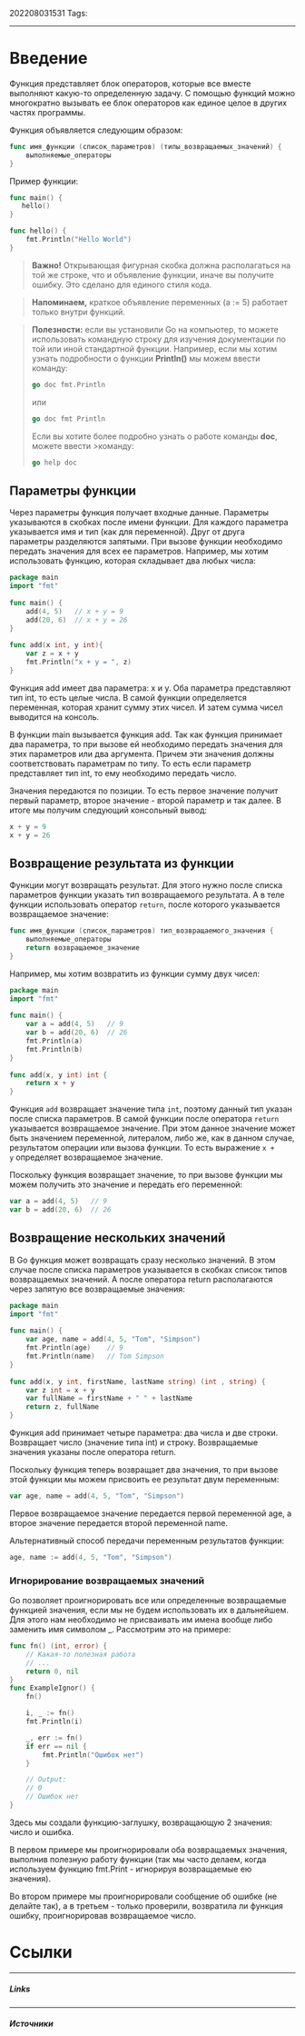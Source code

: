 202208031531
Tags:
___
# Введение


Функция представляет блок операторов, которые все вместе выполняют какую-то определенную задачу. С помощью функций можно многократно вызывать ее блок операторов как единое целое в других частях программы.

Функция объявляется следующим образом:
```go
func имя_функции (список_параметров) (типы_возвращаемых_значений) {
    выполняемые_операторы
}
```

Пример функции:
```go
func main() {
   hello()
}

func hello() {
    fmt.Println("Hello World")
}
```

>**Важно!** Открывающая фигурная скобка должна располагаться на той же строке, что и объявление функции, иначе вы получите ошибку. Это сделано для единого стиля кода.

>**Напоминаем,** краткое объявление переменных (a := 5) работает только внутри функций.

>**Полезности:** если вы установили Go на компьютер, то можете использовать командную строку для изучения документации по той или иной стандартной функции. Например, если мы хотим узнать подробности о функции **Println()** мы можем ввести команду:
>```go
>go doc fmt.Println
>```
>или
>```go
>go doc fmt Println
>```
>Если вы хотите более подробно узнать о работе команды **doc**, можете ввести >команду:
>```go
>go help doc
>```


## Параметры функции
Через параметры функция получает входные данные. Параметры указываются в скобках после имени функции. Для каждого параметра указывается имя и тип (как для переменной). Друг от друга параметры разделяются запятыми. При вызове функции необходимо передать значения для всех ее параметров. Например, мы хотим использовать функцию, которая складывает два любых числа:

```go
package main
import "fmt"
 
func main() {
    add(4, 5)   // x + y = 9
    add(20, 6)  // x + y = 26
}
 
func add(x int, y int){
    var z = x + y
    fmt.Println("x + y = ", z)
}
```
Функция add имеет два параметра: x и y. Оба параметра представляют тип int, то есть целые числа. В самой функции определяется переменная, которая хранит сумму этих чисел. И затем сумма чисел выводится на консоль.

В функции main вызывается функция add. Так как функция принимает два параметра, то при вызове ей необходимо передать значения для этих параметров или два аргумента. Причем эти значения должны соответствовать параметрам по типу. То есть если параметр представляет тип int, то ему необходимо передать число.

Значения передаются по позиции. То есть первое значение получит первый параметр, второе значение - второй параметр и так далее. В итоге мы получим следующий консольный вывод:

```go
x + y = 9
x + y = 26
```

## Возвращение результата из функции

Функции могут возвращать результат. Для этого нужно после списка параметров функции указать тип возвращаемого результата. А в теле функции использовать оператор `return`, после которого указывается возвращаемое значение:

```go
func имя_функции (список_параметров) тип_возвращаемого_значения {
    выполняемые_операторы
    return возвращаемое_значение
}
```

Например, мы хотим возвратить из функции сумму двух чисел:

```go
package main
import "fmt"
 
func main() {
    var a = add(4, 5)   // 9
    var b = add(20, 6)  // 26
    fmt.Println(a)
    fmt.Println(b)
}
 
func add(x, y int) int {
    return x + y
}
```

Функция `add` возвращает значение типа `int`, поэтому данный тип указан после списка параметров. В самой функции после оператора `return` указывается возвращаемое значение. При этом данное значение может быть значением переменной, литералом, либо же, как в данном случае, результатом операции или вызова функции. То есть выражение `x + y` определяет возвращаемое значение.

Поскольку функция возвращает значение, то при вызове функции мы можем получить это значение и передать его переменной:

```go
var a = add(4, 5)   // 9
var b = add(20, 6)  // 26
```

## Возвращение нескольких значений

В Go функция может возвращать сразу несколько значений. В этом случае после списка параметров указывается в скобках список типов возвращаемых значений. А после оператора return располагаются через запятую все возвращаемые значения:
```go
package main
import "fmt"
 
func main() {
    var age, name = add(4, 5, "Tom", "Simpson")
    fmt.Println(age)    // 9
    fmt.Println(name)   // Tom Simpson
}
 
func add(x, y int, firstName, lastName string) (int , string) {
    var z int = x + y
    var fullName = firstName + " " + lastName
    return z, fullName
}
```

Функция add принимает четыре параметра: два числа и две строки. Возвращает число (значение типа int) и строку. Возвращаемые значения указаны после оператора return.

Поскольку функция теперь возвращает два значения, то при вызове этой функции мы можем присвоить ее результат двум переменным:

```go
var age, name = add(4, 5, "Tom", "Simpson")
```
Первое возвращаемое значение передается первой переменной age, а второе значение передается второй переменной name.

Альтернативный способ передачи переменным результатов функции:

```go
age, name := add(4, 5, "Tom", "Simpson")
```

### Игнорирование возвращаемых значений
Go позволяет проигнорировать все или определенные возвращаемые функцией значения, если мы не будем использовать их в дальнейшем. Для этого нам необходимо не присваивать им имена вообще либо заменить имя символом \_. Рассмотрим это на примере:
```go
func fn() (int, error) {
	// Какая-то полезная работа
	// ...
	return 0, nil
}
func ExampleIgnor() {
	fn()

	i, _ := fn()
	fmt.Println(i)

	_, err := fn()
	if err == nil {
		fmt.Println("Ошибок нет")
	}

	// Output:
	// 0
	// Ошибок нет
}
```
Здесь мы создали функцию-заглушку, возвращающую 2 значения: число и ошибка.

В первом примере мы проигнорировали оба возвращаемых значения, выполнив полезную работу функции (так мы часто делаем, когда используем функцию fmt.Print - игнорируя возвращаемые ею значения). 

Во втором примере мы проигнорировали сообщение об ошибке (не делайте так), а в третьем - только проверили, возвратила ли функция ошибку, проигнорировав возвращаемое число.



# Ссылки
___
##### Links


---
##### Источники
